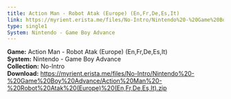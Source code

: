 ```yaml
---
title: Action Man - Robot Atak (Europe) (En,Fr,De,Es,It)
link: https://myrient.erista.me/files/No-Intro/Nintendo%20-%20Game%20Boy%20Advance/Action%20Man%20-%20Robot%20Atak%20(Europe)%20(En,Fr,De,Es,It).zip
type: single1
System: Nintendo - Game Boy Advance
---
```

<b>Game:</b> Action Man - Robot Atak (Europe) (En,Fr,De,Es,It)<br>
<b>System:</b> Nintendo - Game Boy Advance<br>
<b>Collection:</b> No-Intro<br>
<b>Download:</b> https://myrient.erista.me/files/No-Intro/Nintendo%20-%20Game%20Boy%20Advance/Action%20Man%20-%20Robot%20Atak%20(Europe)%20(En,Fr,De,Es,It).zip